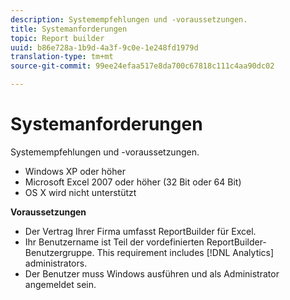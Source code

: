```yaml
---
description: Systemempfehlungen und -voraussetzungen.
title: Systemanforderungen
topic: Report builder
uuid: b86e728a-1b9d-4a3f-9c0e-1e248fd1979d
translation-type: tm+mt
source-git-commit: 99ee24efaa517e8da700c67818c111c4aa90dc02

---
```



# Systemanforderungen

Systemempfehlungen und -voraussetzungen.

* Windows XP oder höher
* Microsoft Excel 2007 oder höher (32 Bit oder 64 Bit)
* OS X wird nicht unterstützt

**Voraussetzungen**

* Der Vertrag Ihrer Firma umfasst ReportBuilder für Excel.
* Ihr Benutzername ist Teil der vordefinierten ReportBuilder-Benutzergruppe. This requirement includes [!DNL Analytics] administrators.
* Der Benutzer muss Windows ausführen und als Administrator angemeldet sein.

